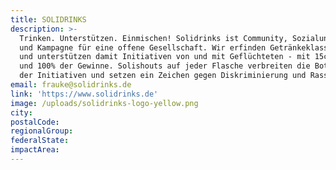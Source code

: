 ```yaml
---
title: SOLIDRINKS
description: >-
  Trinken. Unterstützen. Einmischen! Solidrinks ist Community, Sozialunternehmen
  und Kampagne für eine offene Gesellschaft. Wir erfinden Getränkeklassiker neu
  und unterstützen damit Initiativen von und mit Geflüchteten - mit 15ct/Liter
  und 100% der Gewinne. Solishouts auf jeder Flasche verbreiten die Botschaften
  der Initiativen und setzen ein Zeichen gegen Diskriminierung und Rassismus.
email: frauke@solidrinks.de
link: 'https://www.solidrinks.de'
image: /uploads/solidrinks-logo-yellow.png
city:
postalCode:
regionalGroup:
federalState:
impactArea:
---
```


